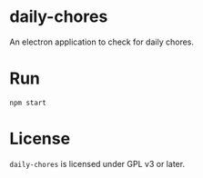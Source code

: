 # daily-chores

An electron application to check for daily chores.

# Run

	npm start

# License

`daily-chores` is licensed under GPL v3 or later.
